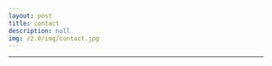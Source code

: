 ```yaml
---
layout: post
title: contact
description: null
img: /2.0/img/contact.jpg
---
```


***

<br>

<span class="contacticon center">
	<a href="mailto:jared.desjardins@colorado.edu"><i class="fa fa-envelope-square"></i></a>
	<!-- <a href="https://github.com" target="_blank"><i class="fa fa-github-square"></i></a> -->
	<a href="https://www.linkedin.com/jareddesjardins" target="_blank"><i class="fa fa-linkedin-square"></i></a>
	<!-- <a href="http://tumblr.com" target="_blank"><i class="fa fa-tumblr-square"></i></a> -->
	<!-- <a href="https://twitter.com" target="_blank"><i class="fa fa-twitter-square"></i></a> -->
</span>
